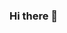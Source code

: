 ### Hi there 👋

<!--

- 🔭 I’m currently working on ...
- 🌱 I’m currently learning pentesting, python, django.
- 👯 I’m looking to collaborate on ---
- 🤔 I’m looking for help with making sure that everything is protected and safe.
- 💬 Ask me about anything
- 📫 How to reach me: rainflywave@gmail.com
- 😄 Pronouns: rain/fly
- ⚡ Fun fact: bababoey
-->
